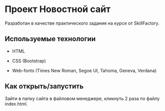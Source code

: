 # Проект Новостной сайт

Разработан в качестве практического задания на курсе от SkillFactory.

## Используемые технологии

* HTML

* CSS (Bootstrap)

* Web-fonts (Times New Roman, Segoe UI, Tahoma, Geneva, Verdana)

## Как открыть/запустить

Зайти в папку сайта в файловом менеджере, кликнуть 2 раза по файлу index.html.